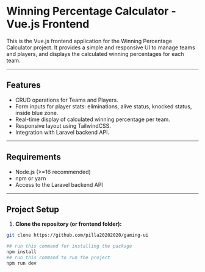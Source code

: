 # Winning Percentage Calculator - Vue.js Frontend

This is the Vue.js frontend application for the Winning Percentage Calculator project. It provides a simple and responsive UI to manage teams and players, and displays the calculated winning percentages for each team.

---

## Features

- CRUD operations for Teams and Players.
- Form inputs for player stats: eliminations, alive status, knocked status, inside blue zone.
- Real-time display of calculated winning percentage per team.
- Responsive layout using TailwindCSS.
- Integration with Laravel backend API.

---

## Requirements

- Node.js (>=16 recommended)
- npm or yarn
- Access to the Laravel backend API

---

## Project Setup

1. **Clone the repository (or frontend folder):**

```bash
git clone https://github.com/pilla20202020/gaming-ui

## run this command for installing the package
npm install
## run this command to run the project
npm run dev
